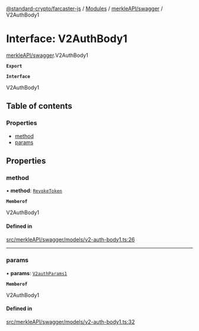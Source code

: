 [@standard-crypto/farcaster-js](../README.md) / [Modules](../modules.md) / [merkleAPI/swagger](../modules/merkleAPI_swagger.md) / V2AuthBody1

# Interface: V2AuthBody1

[merkleAPI/swagger](../modules/merkleAPI_swagger.md).V2AuthBody1

**`Export`**

**`Interface`**

V2AuthBody1

## Table of contents

### Properties

- [method](merkleAPI_swagger.V2AuthBody1.md#method)
- [params](merkleAPI_swagger.V2AuthBody1.md#params)

## Properties

### method

• **method**: [`RevokeToken`](../enums/merkleAPI_swagger.V2AuthBody1MethodEnum.md#revoketoken)

**`Memberof`**

V2AuthBody1

#### Defined in

[src/merkleAPI/swagger/models/v2-auth-body1.ts:26](https://github.com/standard-crypto/farcaster-js/blob/main/src/merkleAPI/swagger/models/v2-auth-body1.ts#L26)

___

### params

• **params**: [`V2authParams1`](merkleAPI_swagger.V2authParams1.md)

**`Memberof`**

V2AuthBody1

#### Defined in

[src/merkleAPI/swagger/models/v2-auth-body1.ts:32](https://github.com/standard-crypto/farcaster-js/blob/main/src/merkleAPI/swagger/models/v2-auth-body1.ts#L32)
